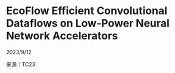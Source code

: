 # EcoFlow Efficient Convolutional Dataflows on Low-Power Neural Network Accelerators  

2023/9/12  

来源：TC23  